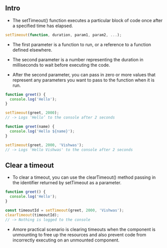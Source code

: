 ## Intro

* The setTimeout() function executes a particular block of code once after a specified time has elapsed.

```js
setTimeout(function, duration, param1, param2, ...);
```

* The first parameter is a function to run, or a reference to a function defined elsewhere.

* The second parameter is a number representing the duration in milliseconds to wait before executing the code.

* After the second parameter, you can pass in zero or more values that represent any parameters you want to pass to the function when it is run.

```js
function greet() {
  console.log('Hello');
}

setTimeout(greet, 2000);
// -> Logs 'Hello’ to the console after 2 seconds
```

```js
function greet(name) {
  console.log('Hello ${name}');
}

setTimeout(greet, 2000, 'Vishwas');
// -> Logs 'Hello Vishwas' to the console after 2 seconds
```

## Clear a timeout

* To clear a timeout, you can use the clearTimeout() method passing in the identifier returned by setTimeout as a parameter.

```js
function greet() {
  console.log('Hello');
}

const timeoutId = setTimeout(greet, 2000, 'Vishwas');
clearTimeout(timeoutId);
// -> Nothing is logged to the console
```

* Amore practical scenario is clearing timeouts when the component is unmounting to free up the resources and also prevent code from incorrectly executing on an unmounted component.